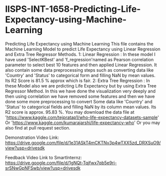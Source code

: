 # llSPS-INT-1658-Predicting-Life-Expectancy-using-Machine-Learning
Predicting Life Expectancy using Machine Learning
This file contains the Machine Learning Model to predict Life Expectancy using Linear Regression and Extra Tree Regressor Methods.
1: Linear Regression : In these model I have used 'SelectKBest' and 'f_regression'named as Pearson correlation parameter to select best 
                       10 features and then applied Linear Regression. It also contain some data preprocessing steps such as converting
                       data like 'Country' and 'Status' to categorical form and filling NaN by mean values.
                       Its R2 Score is 81.5 % approx which is fair.
2: Extra Tree Regression : In  these Model also we are prdicting Life Expectancy but by using Extra Tree Regressor Method. In this  we have
                           done the visualization very deeply and then using correlation we have removed some features and then we have 
                           done some more preprocessing to convert Some data like 'Country' and 'Status' to categorical fields and filling 
                           NaN by its column mean values.
                           Its R2 score is approx. 95.83 %.
You may download the data file at 'https://www.kaggle.com/tejpratap1/who-life-expectancy-datasets-sample' Or 'https://www.kaggle.com/kumarajarshi/life-expectancy-who'
                                  Or you may also find at pull request section.
                                  
Demonstration Video Link: https://drive.google.com/file/d/1e31ASkT4mCKTNv3p4wTXX5zd_DRXSuO9/view?usp=drivesdk

Feedback Video Link to SmartInternz: https://drive.google.com/file/d/1gNQt-Tqjfwx7qb5e9ri-srSNwGpNFSwb/view?usp=drivesdk

